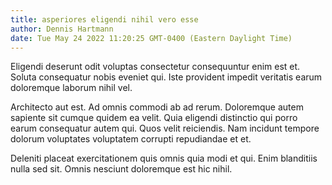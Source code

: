 ```yaml
---
title: asperiores eligendi nihil vero esse
author: Dennis Hartmann
date: Tue May 24 2022 11:20:25 GMT-0400 (Eastern Daylight Time)
---
```

Eligendi deserunt odit voluptas consectetur consequuntur enim est et. Soluta consequatur nobis eveniet qui. Iste provident impedit veritatis earum doloremque laborum nihil vel.

 Architecto aut est. Ad omnis commodi ab ad rerum. Doloremque autem sapiente sit cumque quidem ea velit. Quia eligendi distinctio qui porro earum consequatur autem qui. Quos velit reiciendis. Nam incidunt tempore dolorum voluptates voluptatem corrupti repudiandae et et.

 Deleniti placeat exercitationem quis omnis quia modi et qui. Enim blanditiis nulla sed sit. Omnis nesciunt doloremque est hic nihil.